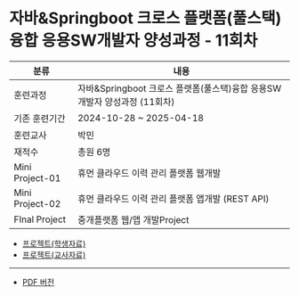 # 자바&Springboot 크로스 플랫폼(풀스택)융합 응용SW개발자 양성과정 - 11회차

| 분류              | 내용                                               |
| --------------- | ------------------------------------------------ |
| 훈련과정            | 자바&Springboot 크로스 플랫폼(풀스택)융합 응용SW개발자 양성과정 (11회차) |
| 기존 훈련기간         | 2024-10-28 ~ 2025-04-18                          |
| 훈련교사            | 박민                                               |
| 재적수             | 총원 6명                                            |
| Mini Project-01 | 휴먼 클라우드 이력 관리 플랫폼 웹개발                            |
| Mini Project-02 | 휴먼 클라우드 이력 관리 플랫폼 앱개발 (REST API)                 |
| FInal Project   | 중개플랫폼 웹/앱 개발Project                              |

- [프로젝트(학생자료)](프로젝트(학생자료).md)
- [프로젝트(교사자료)](프로젝트(교사자료).md)

---

- [PDF 버전](/print_page/)